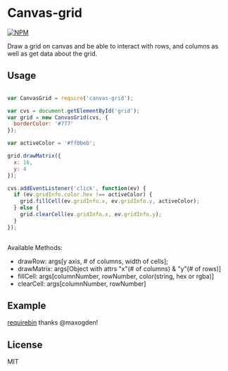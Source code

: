 # Canvas-grid

[![NPM](https://nodei.co/npm/canvas-grid.png?downloads=true)](https://npmjs.org/package/canvas-grid)

Draw a grid on canvas and be able to interact with rows, and columns as well as
get data about the grid.

## Usage

``` javascript

var CanvasGrid = require('canvas-grid');

var cvs = document.getElementById('grid');
var grid = new CanvasGrid(cvs, {
  borderColor: '#777'
});

var activeColor = '#ff0beb';

grid.drawMatrix({
  x: 16,
  y: 4
});

cvs.addEventListener('click', function(ev) {
  if (ev.gridInfo.color.hex !== activeColor) {
    grid.fillCell(ev.gridInfo.x, ev.gridInfo.y, activeColor);
  } else {
    grid.clearCell(ev.gridInfo.x, ev.gridInfo.y);
  }
});
  
```
Available Methods:
* drawRow: args[y axis, # of columns, width of cells];
* drawMatrix: args[Object with attrs "x"(# of columns) & "y"(# of rows)]
* fillCell: args[columnNumber, rowNumber, color(string, hex or rgba)]
* clearCell: args[columnNumber, rowNumber]

## Example
[requirebin](http://requirebin.com/?gist=e3bcb7c64041c80ce2da) thanks @maxogden!

## License
MIT
